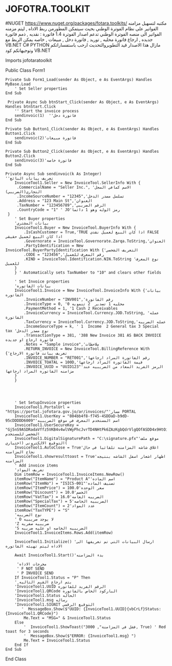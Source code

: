# JOFOTRA.TOOLKIT
#NUGET
https://www.nuget.org/packages/fotara.toolkits/
مكتبه لتسهيل مزامنه الفواتير على نظام الفوترة الوطني
بحيث سيتمكن المطورمن ربط الاداه , ليتم مزمنه الفواتير الى منصه الفوترة الوطني
تدعم اصدار الفوترة 1.4
فاتورة : نقديه , ذمم
فاتورة جديده  , ارجاع
فاتورة محليه , توريد ,
فاتورة دخل , مبيعات , خاصه
يمكن الربط مع 
VB.NET
C#
PYTHON
مازال هذا الاصدار قيد التطويروالتحديث
ارحب باستفساراتكم وتوجيهاتكم
كود VB.NET 



Imports jofotaratoolkit

Public Class Form1

    Private Sub Form1_Load(sender As Object, e As EventArgs) Handles MyBase.Load
        ' Set Seller properties
    End Sub	
    
	 Private Async Sub btnStart_Click(sender As Object, e As EventArgs) Handles btnStart.Click
        '' Start the invoice process
        sendinvoic(1)  ''فاتورة دخل
    End Sub

    Private Sub Button1_Click(sender As Object, e As EventArgs) Handles Button1.Click
        sendinvoic(2)'فاتورة مبيعات
    End Sub

    Private Sub Button2_Click(sender As Object, e As EventArgs) Handles Button2.Click
        sendinvoic(3)'فاتورة خاصه
    End Sub
	
    Private Async Sub sendinvoic(k As Integer)
	''تعريف بيانات البائع
        InvoiceTool1.Seller = New InvoiceTool.SellerInfo With {
         .CommercialName = "Seller Inc.", 'الاسم كمافي السجل التجاري(الضريبي)
         .IncomeSourceNumber = "12345",'تسلسل مصدر الدخل
         .Address = "123 Main St",'العنوان
         .TaxNumber = "123456789",'الرقم الضريبي
         .CountryCode = "1" ' JO'رمز الوله وهو 1 دائما
     }
        ' Set Buyer properties
		'بيانات المشتري
        InvoiceTool1.Buyer = New InvoiceTool.BuyerInfo With {
            .IsCashCustomer = True,'TRUE اذا كان البيع لعميل نقدي FALSE اذا كان البيع لعميل حقيقي
            .Governorate = InvoiceTool.Governorate.Zarqa.ToString,'العنوان 
            .PartyIdentification = New InvoiceTool.BuyerPartyIdentification With {'التعريف الشخصي
            .CODE = "123456",'رقم المعرف للعميل
            .KIND = InvoiceTool.Identification.NIN.ToString 'نوع المعرف للعميل
        }
        } ' Automatically sets TaxNumber to "10" and clears other fields

        ' Set Invoice properties
		'بيانات الفاتوره
        InvoiceTool1.Invoice = New InvoiceTool.InvoiceInfo With {'بيانات الفاتوره
            .InvoiceNumber = "INV001",'رقم الفاتورة
            .InvoiceType = 0, '0 محليه 1 تصدير  2 تنمويه
            .PaymentMethod = 1, '1 Cash 2 Receivables 
            .InvoiceCurrency = InvoiceTool.Currency.JOD.ToString, 'عمله الفاتورة
            .TaxCurrency = InvoiceTool.Currency.JOD.ToString,'عمله الضريبه
            .IncomeSourceType = k, ' 1  Income  2 General tax 3 Special tax 'نوع مصدر الدخل 
            .TransactionType = 381, '388 New Invoice 381 AS BACK INVOICE  فاتورة ارجاع او جديده 
            .Notes = "Sample invoice",'ملاحظات
            .RETURN_INVOICE = New InvoiceTool.BillingReference With {'تعريف بيانت فاتورة الارجاع
            .INVOICE_NUMBER = "RET001",'رقم الفاتورة المراد ارجاعها
            .INVOICE_TOATAL = 100D,'قيمة الفاتورة المراد ارجاعها
            .INVOICE_UUID = "UUID123"'الرمز الفريد المعاد من الضريبيه عند مزامنه الفاتوره المراد ارجاعها
        }
        }

        


        ' Set SetupInvoice properties
        InvoiceTool1.PortalUrl = "https://portal.jofotara.gov.jo/ar/invoices/"'مسار PORTAL
        InvoiceTool1.UserKey = "804bb4f8-f745-4SDDaD-b9dD-95cDDDDD6009"'اسم المستخدم المعرف في موقع الضريبيه
        InvoiceTool1.UserSecureKey = "Gj5nS9ASDRadaVffz5VKB4v4wlVWyPhcJvrTD4NHtPk6ZAzKgbQdrVlgQOfASDD4x9HtOiRWkLQJ4DASDaqgmMTG2xL7rI0WJfvFDgzF1wD5uHcfdU0idPw7dZ2s+H4nzaOJzETDDDL3JGDan0O58+iiSKAyeASDbmshoRmbmBPCukJrIZZHSQGXJJjjTv5rUASDdj7pFYk/ZoUNd6TFrXK1FsdbEQdHMAqYfELi3vGtK24J2gOhy+OJQ6mpTwHn10VoGKGSJLMNzk6vQ=="'المفتاح الشخصي للمستخدم
        InvoiceTool1.DigitalSignaturePath = "C:\signature.pfx"'موقع ملف التوقيع الالكتروني (اختياري(
        InvoiceTool1.AutoClose = True'اغلاق شاشه المزامنه تلقائيا في حال نجاح المزامنه
        InvoiceTool1.showresulttoast = True'اظهار اشعار اسفل الشاشه بنتيجه المزامنه
        ' Add invoice items
		'تعريف المواد
        Dim itemRow = InvoiceTool1.InvoiceItems.NewRow()
        itemRow("ItemName") = "Product A"'اسم الماده
        itemRow("ItemNo") = "ISIC5-001"'تصنيف الماده
        itemRow("ItemPrice") = 100.0'سعر الوحده
        itemRow("Discount") = 10.0'الخصم
        itemRow("VatTax") = 16.0'الضريبه العامه
        itemRow("SpecialTax") = 5'الضريبيه الخاصه
        itemRow("ItemCount") = 2'عدد المواد
        itemRow("TaxTYPE") = "S"  
		'نوع الضريبه
		' O لا يوجد ضريبيه 
		'Z ضريبيه صفريه 
		'S الضريبيه الخاصه او عليه ضريبه
        InvoiceTool1.InvoiceItems.Rows.Add(itemRow)
        
        InvoiceTool1.Initialize() 'ارسال البيانات التي تم تعريفها الى الاداه ليتم تهيئه الفاتوره

        Await InvoiceTool1.Start()'بدء المزامنه 
		
         'مخرجات الاداه 
		 ' F NOT SEND
		 ' P INVOICE SEND
        If InvoiceTool1.Status = "P" Then 
		' ٍيتم ارجاع القيم التاليه
		'InvoiceTool1.UUID الرقم الفريد للفاتوره
		'InvoiceTool1.QRCode الباركود الخاص بالفاتوره
		'InvoiceTool1.Status الحاله
		'InvoiceTool1.msg رساله
		'InvoiceTool1.SIGNIT التوقيع الرقمي
		   '  MessageBox.Show($"UUID: {InvoiceTool1.UUID}{vbCrLf}Status: {InvoiceTool1.QRCode}")
            Me.Text = "MSG=" & InvoiceTool1.Status
        Else
            '  InvoiceTool1.ShowToast("فشل في المزامنة", 3000, True) ' Red toast for 3 seconds
            '  MessageBox.Show($"ERROR: {InvoiceTool1.msg} ")
            Me.Text = InvoiceTool1.Status
        End If
    End Sub
   
End Class

